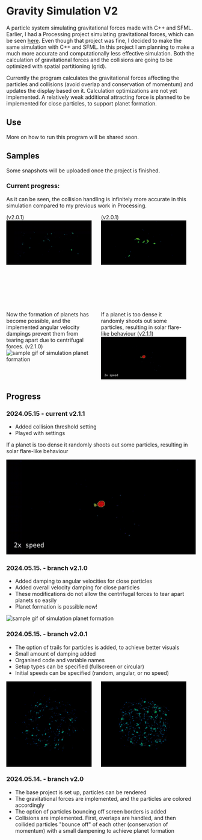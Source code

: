 # Gravity Simulation V2

A particle system simulating gravitational forces made with C++ and SFML. Earlier, I had a Processing project simulating gravitational forces, which can be seen [here](https://github.com/balintjanik/gravity_simulation). Even though that project was fine, I decided to make the same simulation with C++ and SFML. In this project I am planning to make a much more accurate and computationally less effective simulation. Both the calculation of gravitational forces and the collisions are going to be optimized with spatial partitioning (grid).

Currently the program calculates the gravitational forces affecting the particles and collisions (avoid overlap and conservation of momentum) and updates the display based on it. Calculation optimizations are not yet implemented. A relatively weak additional attracting force is planned to be implemented for close particles, to support planet formation.

## Use
More on how to run this program will be shared soon.

## Samples
Some snapshots will be uploaded once the project is finished.

### Current progress:

As it can be seen, the collision handling is infinitely more accurate in this simulation compared to my previous work in Processing.
<div style="display: flex; margin-bottom: 3vh;">
    <div style="max-width: 45%; margin-right: 5%;">
        (v2.0.1)
        <img src="data/sample_v2.0.1_1_cropped.gif" alt="sample gif of simulation">
    </div>
    <div style="max-width: 45%; margin-right: 5%;">
        (v2.0.1)
        <img src="data/sample_v2.0.1_2_cropped.gif" alt="sample gif of simulation">
    </div>
</div>

<div style="display: flex;">
    <div style="max-width: 45%; margin-right: 5%;">
        Now the formation of planets has become possible, and the implemented angular velocity dampings prevent them from tearing apart due to centrifugal forces.
        (v2.1.0)
        <img src="data/sample_v2.1.0_1_planet_cropped.gif" alt="sample gif of simulation planet formation" >
    </div>
    <div style="max-width: 45%;">
        If a planet is too dense it randomly shoots out some particles, resulting in solar flare-like behaviour
        (v2.1.1)
        <img src="data/sample_v2.1.1_1_solarflare_cropped.gif" alt="sample gif of simulation solar flare">
    </div>
</div>

## Progress

### 2024.05.15 - current v2.1.1
 - Added collision threshold setting
 - Played with settings

If a planet is too dense it randomly shoots out some particles, resulting in solar flare-like behaviour

<img src="data/sample_v2.1.1_1_solarflare_cropped.gif" alt="sample gif of simulation solar flare">

### 2024.05.15. - branch v2.1.0
 - Added damping to angular velocities for close particles
 - Added overall velocity damping for close particles
 - These modifications do not allow the centrifugal forces to tear apart planets so easily
 - Planet formation is possible now!

<img src="data/sample_v2.1.0_1_planet_cropped.gif" alt="sample gif of simulation planet formation">

### 2024.05.15. - branch v2.0.1
 - The option of trails for particles is added, to achieve better visuals
 - Small amount of damping added
 - Organised code and variable names
 - Setup types can be specified (fullscreen or circular)
 - Initial speeds can be specified (random, angular, or no speed)

<div style="display: flex;">
    <img src="data/sample_v2.0.1_circular_1.png" alt="sample image of simulation circular setup" style="width: 45%; margin-right: 5%;">
    <img src="data/sample_v2.0.1_circular_2.png" alt="sample image of simulation circular setup" style="width: 45%;">
</div>

### 2024.05.14. - branch v2.0
 - The base project is set up, particles can be rendered
 - The gravitational forces are implemented, and the particles are colored accordingly
 - The option of particles bouncing off screen borders is added
 - Collisions are implemented. First, overlaps are handled, and then collided particles "bounce off" of each other (conservation of momentum) with a small dampening to achieve planet formation
